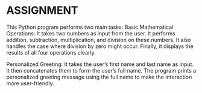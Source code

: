 # ASSIGNMENT
This Python program performs two main tasks:
Basic Mathematical Operations:
It takes two numbers as input from the user.
It performs addition, subtraction, multiplication, and division on these numbers.
It also handles the case where division by zero might occur.
Finally, it displays the results of all four operations clearly.

Personalized Greeting:
It takes the user’s first name and last name as input.
It then concatenates them to form the user’s full name.
The program prints a personalized greeting message using the full name to make the interaction more user-friendly.
